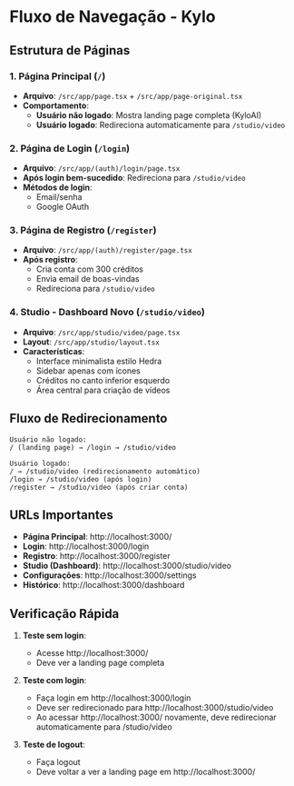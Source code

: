 # Fluxo de Navegação - Kylo

## Estrutura de Páginas

### 1. Página Principal (`/`)
- **Arquivo**: `/src/app/page.tsx` + `/src/app/page-original.tsx`
- **Comportamento**:
  - **Usuário não logado**: Mostra landing page completa (KyloAI)
  - **Usuário logado**: Redireciona automaticamente para `/studio/video`

### 2. Página de Login (`/login`)
- **Arquivo**: `/src/app/(auth)/login/page.tsx`
- **Após login bem-sucedido**: Redireciona para `/studio/video`
- **Métodos de login**:
  - Email/senha
  - Google OAuth

### 3. Página de Registro (`/register`)
- **Arquivo**: `/src/app/(auth)/register/page.tsx`
- **Após registro**: 
  - Cria conta com 300 créditos
  - Envia email de boas-vindas
  - Redireciona para `/studio/video`

### 4. Studio - Dashboard Novo (`/studio/video`)
- **Arquivo**: `/src/app/studio/video/page.tsx`
- **Layout**: `/src/app/studio/layout.tsx`
- **Características**:
  - Interface minimalista estilo Hedra
  - Sidebar apenas com ícones
  - Créditos no canto inferior esquerdo
  - Área central para criação de vídeos

## Fluxo de Redirecionamento

```
Usuário não logado:
/ (landing page) → /login → /studio/video

Usuário logado:
/ → /studio/video (redirecionamento automático)
/login → /studio/video (após login)
/register → /studio/video (após criar conta)
```

## URLs Importantes

- **Página Principal**: http://localhost:3000/
- **Login**: http://localhost:3000/login
- **Registro**: http://localhost:3000/register
- **Studio (Dashboard)**: http://localhost:3000/studio/video
- **Configurações**: http://localhost:3000/settings
- **Histórico**: http://localhost:3000/dashboard

## Verificação Rápida

1. **Teste sem login**:
   - Acesse http://localhost:3000/
   - Deve ver a landing page completa

2. **Teste com login**:
   - Faça login em http://localhost:3000/login
   - Deve ser redirecionado para http://localhost:3000/studio/video
   - Ao acessar http://localhost:3000/ novamente, deve redirecionar automaticamente para /studio/video

3. **Teste de logout**:
   - Faça logout
   - Deve voltar a ver a landing page em http://localhost:3000/